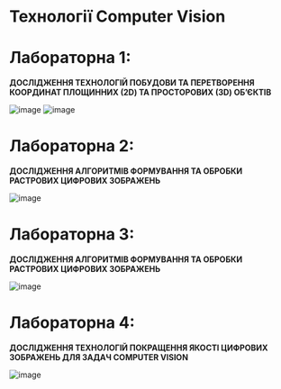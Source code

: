 # Технології Computer Vision

# Лабораторна 1: 

**ДОСЛІДЖЕННЯ ТЕХНОЛОГІЙ ПОБУДОВИ ТА ПЕРЕТВОРЕННЯ КООРДИНАТ ПЛОЩИННИХ (2D) ТА ПРОСТОРОВИХ (3D) ОБ’ЄКТІВ**

![image](https://github.com/zerorchik/CV_6_labs/assets/103893849/0020707c-c25d-4e60-a4f7-f57b07dc04f6)
![image](https://github.com/zerorchik/CV_6_labs/assets/103893849/7cb55961-d757-430e-8b95-0798b9c3ea1d)

# Лабораторна 2: 

**ДОСЛІДЖЕННЯ АЛГОРИТМІВ ФОРМУВАННЯ ТА ОБРОБКИ РАСТРОВИХ ЦИФРОВИХ ЗОБРАЖЕНЬ**

![image](https://github.com/zerorchik/CV_6_labs/assets/103893849/70888860-eb71-46a0-9a8b-41f1e84f93c5)

# Лабораторна 3: 

**ДОСЛІДЖЕННЯ АЛГОРИТМІВ ФОРМУВАННЯ ТА ОБРОБКИ РАСТРОВИХ ЦИФРОВИХ ЗОБРАЖЕНЬ**

![image](https://github.com/zerorchik/CV_6_labs/assets/103893849/3abdbe37-3016-49d2-b55c-bff74fb62bf0)

# Лабораторна 4:

**ДОСЛІДЖЕННЯ ТЕХНОЛОГІЙ ПОКРАЩЕННЯ ЯКОСТІ ЦИФРОВИХ ЗОБРАЖЕНЬ ДЛЯ ЗАДАЧ COMPUTER VISION**

![image](https://github.com/zerorchik/CV_6_labs/assets/103893849/480bc0f2-0f27-4683-98a1-b4555e0b6949)
